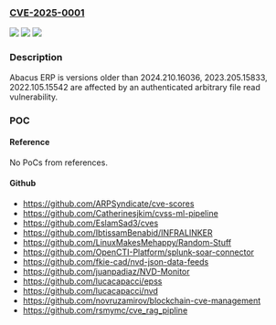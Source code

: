 ### [CVE-2025-0001](https://cve.mitre.org/cgi-bin/cvename.cgi?name=CVE-2025-0001)
![](https://img.shields.io/static/v1?label=Product&message=Abacus&color=blue)
![](https://img.shields.io/static/v1?label=Version&message=0%20&color=brightgreen)
![](https://img.shields.io/static/v1?label=Vulnerability&message=CWE-36%3A%20Absolute%20Path%20Traversal&color=brightgreen)

### Description

Abacus ERP is versions older than 2024.210.16036, 2023.205.15833, 2022.105.15542 are affected by an authenticated arbitrary file read vulnerability.

### POC

#### Reference
No PoCs from references.

#### Github
- https://github.com/ARPSyndicate/cve-scores
- https://github.com/Catherinesjkim/cvss-ml-pipeline
- https://github.com/EslamSad3/cves
- https://github.com/IbtissamBenabid/INFRALINKER
- https://github.com/LinuxMakesMehappy/Random-Stuff
- https://github.com/OpenCTI-Platform/splunk-soar-connector
- https://github.com/fkie-cad/nvd-json-data-feeds
- https://github.com/juanpadiaz/NVD-Monitor
- https://github.com/lucacapacci/epss
- https://github.com/lucacapacci/nvd
- https://github.com/novruzamirov/blockchain-cve-management
- https://github.com/rsmymc/cve_rag_pipline

